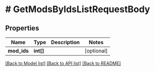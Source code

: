 # # GetModsByIdsListRequestBody

## Properties

Name | Type | Description | Notes
------------ | ------------- | ------------- | -------------
**mod_ids** | **int[]** |  | [optional]

[[Back to Model list]](../../README.md#models) [[Back to API list]](../../README.md#endpoints) [[Back to README]](../../README.md)

